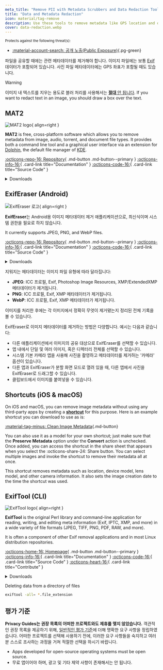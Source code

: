 ```yaml
---
meta_title: "Remove PII with Metadata Scrubbers and Data Redaction Tools - Privacy Guides"
title: "Data and Metadata Redaction"
icon: material/tag-remove
description: Use these tools to remove metadata like GPS location and other identifying information from photos and files you share.
cover: data-redaction.webp
---
```


<small>Protects against the following threat(s):</small>

- [:material-account-search: 공개 노출(Public Exposure)](basics/common-threats.md#limiting-public-information ""){.pg-green}

파일을 공유할 때에는 관련 메타데이터를 제거해야 합니다. 이미지 파일에는 보통 [Exif](https://en.wikipedia.org/wiki/Exif) 데이터가 포함되어 있습니다. 사진 파일 메타데이터에는 GPS 좌표가 포함될 때도 있습니다.

<div class="admonition warning" markdown>
<p class="admonition-title">Warning</p>

이미지 내 텍스트를 지우는 용도로 블러 처리를 사용해서는 [**절대** 안 됩니다](https://bishopfox.com/blog/unredacter-tool-never-pixelation). If you want to redact text in an image, you should draw a box over the text.

</div>

## MAT2

<div class="admonition recommendation" markdown>

![MAT2 logo](assets/img/data-redaction/mat2.svg){ align=right }

**MAT2** is free, cross-platform software which allows you to remove metadata from image, audio, torrent, and document file types. It provides both a command line tool and a graphical user interface via an extension for [Dolphin](https://github.com/jvoisin/mat2/tree/master/dolphin), the default file manager of [KDE](https://kde.org).

[:octicons-repo-16: Repository](https://github.com/jvoisin/mat2#readme){ .md-button .md-button--primary }
[:octicons-info-16:](https://github.com/jvoisin/mat2#how-to-use-mat2){ .card-link title="Documentation" }
[:octicons-code-16:](https://github.com/jvoisin/mat2){ .card-link title="Source Code" }

<details class="downloads" markdown>
<summary>Downloads</summary>

- [:fontawesome-brands-windows: Windows](https://pypi.org/project/mat2)
- [:simple-apple: macOS](https://github.com/jvoisin/mat2#requirements-setup-on-macos-os-x-using-homebrew)
- [:simple-linux: Linux](https://pypi.org/project/mat2)
- [:octicons-browser-16: Web](https://github.com/jvoisin/mat2#web-interface)

</details>

</div>

## ExifEraser (Android)

<div class="admonition recommendation" markdown>

![ExifEraser 로고](assets/img/data-redaction/exiferaser.svg){ align=right }

**ExifEraser**는 Android용 이미지 메타데이터 제거 애플리케이션으로, 최신식이며 시스템 권한을 필요로 하지 않습니다.

It currently supports JPEG, PNG, and WebP files.

[:octicons-repo-16: Repository](https://github.com/Tommy-Geenexus/exif-eraser#readme){ .md-button .md-button--primary }
[:octicons-info-16:](https://github.com/Tommy-Geenexus/exif-eraser#description){ .card-link title="Documentation" }
[:octicons-code-16:](https://github.com/Tommy-Geenexus/exif-eraser){ .card-link title="Source Code" }

<details class="downloads" markdown>
<summary>Downloads</summary>

- [:simple-googleplay: Google Play](https://play.google.com/store/apps/details?id=com.none.tom.exiferaser)
- [:octicons-moon-16: Accrescent](https://accrescent.app/app/com.none.tom.exiferaser)
- [:simple-github: GitHub](https://github.com/Tommy-Geenexus/exif-eraser/releases)

</details>

</div>

지워지는 메타데이터는 이미지 파일 유형에 따라 달라집니다:

- **JPEG**: ICC 프로필, Exif, Photoshop Image Resources, XMP/ExtendedXMP 메타데이터가 제거됩니다.
- **PNG**: ICC 프로필, Exif, XMP 메타데이터가 제거됩니다.
- **WebP**: ICC 프로필, Exif, XMP 메타데이터가 제거됩니다.

이미지를 처리한 후에는 각 이미지에서 정확히 무엇이 제거됐는지 정리된 전체 기록을 볼 수 있습니다.

ExifEraser로 이미지 메타데이터를 제거하는 방법은 다양합니다. 예시는 다음과 같습니다:

- 다른 애플리케이션에서 이미지의 공유 대상으로 ExifEraser를 선택할 수 있습니다.
- 앱 내에서 단일 및 여러 이미지, 혹은 디렉터리 전체를 선택할 수 있습니다.
- 시스템 기본 카메라 앱을 사용해 사진을 촬영하고 메타데이터를 제거하는 '카메라' 옵션이 있습니다.
- 다른 앱과 ExifEraser가 분할 화면 모드로 열려 있을 때, 다른 앱에서 사진을 ExifEraser로 드래그할 수 있습니다.
- 클립보드에서 이미지를 붙여넣을 수 있습니다.

## Shortcuts (iOS & macOS)

On iOS and macOS, you can remove image metadata without using any third-party apps by creating a [**shortcut**](https://apps.apple.com/app/id915249334) for this purpose. Here is an example shortcut you can download to use as is:

[:material-tag-minus: Clean Image Metadata](https://icloud.com/shortcuts/fb774ddb7b5b4296871776c67ac0fff9 ""){.md-button}

You can also use it as a model for your own shortcut; just make sure that the **Preserve Metadata** option under the **Convert** action is unchecked. Once added, you can access the shortcut in the share sheet that appears when you select the :octicons-share-24: Share button. You can select multiple images and invoke the shortcut to remove their metadata all at once.

This shortcut removes metadata such as location, device model, lens model, and other camera information. It also sets the image creation date to the time the shortcut was used.

## ExifTool (CLI)

<div class="admonition recommendation" markdown>

![ExifTool logo](assets/img/data-redaction/exiftool.png){ align=right }

**ExifTool** is the original Perl library and command-line application for reading, writing, and editing meta information (Exif, IPTC, XMP, and more) in a wide variety of file formats (JPEG, TIFF, PNG, PDF, RAW, and more).

It is often a component of other Exif removal applications and in most Linux distribution repositories.

[:octicons-home-16: Homepage](https://exiftool.org){ .md-button .md-button--primary }
[:octicons-info-16:](https://exiftool.org/faq.html){ .card-link title="Documentation" }
[:octicons-code-16:](https://github.com/exiftool/exiftool){ .card-link title="Source Code" }
[:octicons-heart-16:](https://exiftool.org/#donate){ .card-link title="Contribute" }

<details class="downloads" markdown>
<summary>Downloads</summary>

- [:fontawesome-brands-windows: Windows](https://exiftool.org)
- [:simple-apple: macOS](https://exiftool.org)
- [:simple-linux: Linux](https://exiftool.org)

</details>

</div>

<div class="admonition example" markdown>
<p class="admonition-title">Deleting data from a directory of files</p>

```bash
exiftool -all= *.file_extension
```

</div>

## 평가 기준

**Privacy Guides는 권장 목록의 어떠한 프로젝트와도 제휴를 맺지 않았습니다.** 객관적인 권장 목록을 제공하기 위해, [일반적인 평가 기준](about/criteria.md)에 더해 명확한 요구 사항을 정립하였습니다. 어떠한 프로젝트를 선택해 사용하기 전에, 이러한 요구 사항들을 숙지하고 여러분 스스로 조사하는 과정을 거쳐 적절한 선택을 하시기 바랍니다.

- Apps developed for open-source operating systems must be open source.
- 무료 앱이어야 하며, 광고 및 기타 제약 사항이 존재해서는 안 됩니다.
